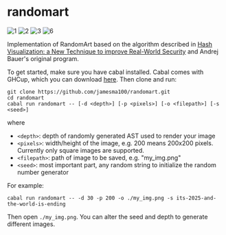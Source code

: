 # randomart
![1](https://github.com/user-attachments/assets/a03a2cde-a74c-4dc7-86ad-0d1b4ff4e317)
![2](https://github.com/user-attachments/assets/053118e3-126a-48ee-95d5-ce9b003443b1)
![3](https://github.com/user-attachments/assets/9b9cfeee-49ad-465b-b860-9352360408a7)
![6](https://github.com/user-attachments/assets/fde688fa-8a94-4833-91ac-8eb64834c26e)


Implementation of RandomArt based on the algorithm described in [Hash Visualization: a New Technique to improve Real-World Security](https://users.ece.cmu.edu/~adrian/projects/validation/validation.pdf) and Andrej Bauer's original program.

To get started, make sure you have cabal installed. Cabal comes with GHCup, which you can download [here](https://www.haskell.org/ghcup/). Then clone and run:
```
git clone https://github.com/jamesma100/randomart.git
cd randomart
cabal run randomart -- [-d <depth>] [-p <pixels>] [-o <filepath>] [-s <seed>]
```

where
- `<depth>`: depth of randomly generated AST used to render your image
- `<pixels>`: width/height of the image, e.g. 200 means 200x200 pixels. Currently only square images are supported.
- `<filepath>`: path of image to be saved, e.g. "my_img.png"
- `<seed>`: most important part, any random string to initialize the random number generator

For example:
```
cabal run randomart -- -d 30 -p 200 -o ./my_img.png -s its-2025-and-the-world-is-ending
```
Then open `./my_img.png`. You can alter the seed and depth to generate different images.
